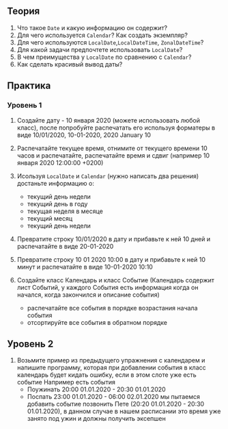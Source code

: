 ## Теория
1. Что такое `Date` и какую информацию он содержит?
2. Для чего используется `Calendar`? Как создать экземпляр?
3. Для чего используются `LocalDate`,`LocalDateTime`, `ZonalDateTime`?
4. Для какой задачи предпочтете использовать `LocalDate`?
5. В чем преимущества у `LocalDate` по сравнению с `Calendar`?
6. Как сделать красивый вывод даты?
## Практика
### Уровень 1
1. Создайте дату - 10 января 2020 (можете использовать любой класс), после попробуйте распечатать его используя форматеры в виде 10/01/2020, 10-01-2020, 2020 January 10
2. Распечатайте текущее время, отнимите от текущего времени 10 часов и распечатайте, распечатайте время и сдвиг (например 10 января 2020 12:00:00 +0200)
3. Исользуя `LocalDate` и `Calendar` (нужно написать два решения) достаньте информацию о:
   - текущий день недели
   - текущий день в году
   - текущая неделя в месяце
   - текущий месяц
   - текущий день недели
   
4. Превратите строку 10/01/2020 в дату и прибавьте к ней 10 дней и распечатайте в виде 20-01-2020
5. Превратите строку 10 01 2020 10:00 в дату и прибавьте к ней 10 минут  и распечатайте в виде 10-01-2020 10:10 
6. Создайте класс Календарь и класс Событие (Календарь содержит лист Событий, у каждого События есть информация когда он начался, когда закончился и описание события)
   - распечатайте все события в порядке возрастания начала события
   - отсортируйте все события в обратном порядке

## Уровень 2
1. Возьмите пример из предыдущего упражнения с календарем и напишите программу, которая при добавлении события в класс календарь будет кидать ошибку, если в этом слоте уже есть событие
Например есть события 
   - Поужинать 20:00 01.01.2020 - 20:30 01.01.2020
   - Поспать 23:00 01.01.2020 - 06:00 02.01.2020
мы пытаемся добавить событие позвонить Пете (20:20 01.01.2020 - 20:30 01.01.2020),  в данном случае в нашем расписании это время уже занято под ужин и должны получить эксепшен